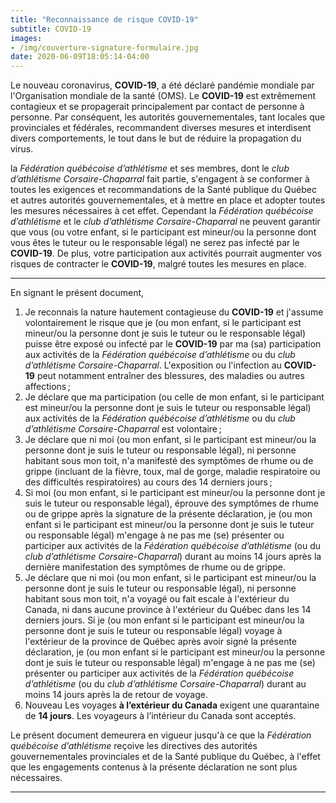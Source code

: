 ```yaml
---
title: "Reconnaissance de risque COVID-19"
subtitle: COVID-19
images:
- /img/couverture-signature-formulaire.jpg
date: 2020-06-09T18:05:14-04:00
---
```



Le nouveau coronavirus, **COVID-19**, a été déclaré pandémie mondiale par l'Organisation mondiale de la santé (OMS). Le **COVID-19** est extrêmement contagieux et se propagerait principalement par contact de personne à personne. Par conséquent, les autorités gouvernementales, tant locales que provinciales et fédérales, recommandent diverses mesures et interdisent divers comportements, le tout dans le but de réduire la propagation du virus.

la *Fédération québécoise d’athlétisme* et ses membres, dont le *club d’athlétisme Corsaire-Chaparral* fait partie, s'engagent à se conformer à toutes les exigences et recommandations de la Santé publique du Québec et autres autorités gouvernementales, et à mettre en place et adopter toutes les mesures nécessaires à cet effet. Cependant la *Fédération québécoise d’athlétisme* et le *club d’athlétisme Corsaire-Chaparral*  ne peuvent garantir que vous (ou votre enfant, si le participant est mineur/ou la personne dont vous êtes le tuteur ou le responsable légal) ne serez pas infecté par le **COVID-19**. De plus, votre participation aux activités pourrait augmenter vos risques de contracter le **COVID-19**, malgré toutes les mesures en place.

---

En signant le présent document,

1. Je reconnais la nature hautement contagieuse du **COVID-19** et j'assume volontairement le risque que je (ou mon enfant, si le participant est mineur/ou la personne dont je suis le tuteur ou le responsable légal) puisse être exposé ou infecté par le **COVID-19** par ma (sa) participation aux activités de la *Fédération québécoise d’athlétisme* ou du *club d’athlétisme Corsaire-Chaparral*. L'exposition ou l'infection au **COVID-19** peut notamment entraîner des blessures, des maladies ou autres affections ;
2. Je déclare que ma participation (ou celle de mon enfant, si le participant est mineur/ou la personne dont je suis le tuteur ou responsable légal) aux activités de la *Fédération québécoise d’athlétisme* ou du *club d’athlétisme Corsaire-Chaparral* est volontaire ;
3. Je déclare que ni moi (ou mon enfant, si le participant est mineur/ou la personne dont je suis le tuteur ou responsable légal), ni personne habitant sous mon toit, n'a manifesté des symptômes de rhume ou de grippe (incluant de la fièvre, toux, mal de gorge, maladie respiratoire ou des difficultés respiratoires) au cours des 14 derniers jours ;
4. Si moi (ou mon enfant, si le participant est mineur/ou la personne dont je suis le tuteur ou responsable légal), éprouve des symptômes de rhume ou de grippe après la signature de la présente déclaration, je (ou mon enfant si le participant est mineur/ou la personne dont je suis le tuteur ou responsable légal) m'engage à ne pas me (se) présenter ou participer aux activités de la *Fédération québécoise d’athlétisme* (ou du *club d’athlétisme Corsaire-Chaparral*) durant au moins 14 jours après la dernière manifestation des symptômes de rhume ou de grippe.
5. Je déclare que ni moi (ou mon enfant, si le participant est mineur/ou la personne dont je suis le tuteur ou responsable légal), ni personne habitant sous mon toit, n'a voyagé ou fait escale à l'extérieur du Canada, ni dans aucune province à l'extérieur du Québec dans les 14 derniers jours. Si je (ou mon enfant si le participant est mineur/ou la personne dont je suis le tuteur ou responsable légal) voyage à l'extérieur de la province de Québec après avoir signé la présente déclaration, je (ou mon enfant si le participant est mineur/ou la personne dont je suis le tuteur ou responsable légal) m'engage à ne pas me (se) présenter ou participer aux activités de la *Fédération québécoise d’athlétisme* (ou du *club d’athlétisme Corsaire-Chaparral*) durant au moins 14 jours après la de retour de voyage.
6. <span class="badge badge-primary">Nouveau</span> Les voyages **à l’extérieur du Canada** exigent une quarantaine de **14 jours**. Les voyageurs à l’intérieur du Canada sont acceptés.

Le présent document demeurera en vigueur jusqu'à ce que la *Fédération québécoise d’athlétisme* reçoive les directives des autorités gouvernementales provinciales et de la Santé publique du Québec, à l'effet que les engagements contenus à la présente déclaration ne sont plus nécessaires.

---

<script type="text/javascript" src="//campagnes.corsaire-chaparral.org/form/generate.js?id=79"></script>
